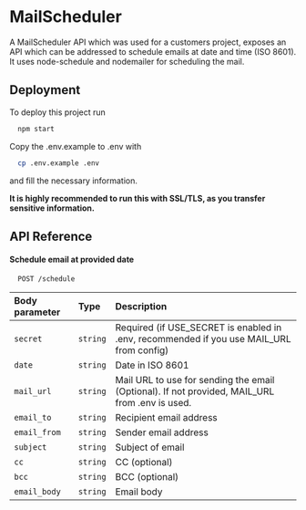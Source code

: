 # MailScheduler

A MailScheduler API which was used for a customers project, exposes an API which can be addressed to schedule emails at date and time (ISO 8601).
It uses node-schedule and nodemailer for scheduling the mail.

## Deployment

To deploy this project run

```bash
  npm start
```

Copy the .env.example to .env with

```bash
  cp .env.example .env
```

and fill the necessary information.

**It is highly recommended to run this with SSL/TLS, as you transfer sensitive information.**

## API Reference

#### Schedule email at provided date

```http
  POST /schedule
```


| Body parameter | Type     | Description                                                                                    |
|:---------------| :------- |:-----------------------------------------------------------------------------------------------|
| `secret`       | `string` | Required (if USE_SECRET is enabled in .env, recommended if you use MAIL_URL from config)       |
| `date`         | `string` | Date in ISO 8601                                                                               |
| `mail_url`     | `string` | Mail URL to use for sending the email (Optional). If not provided, MAIL_URL from .env is used. |
| `email_to`     | `string` | Recipient email address                                                                        |
| `email_from`   | `string` | Sender email address                                                                           |
| `subject`      | `string` | Subject of email                                                                               |
| `cc`           | `string` | CC (optional)                                                                                  |
| `bcc`          | `string` | BCC (optional)                                                                                 |
| `email_body`   | `string` | Email body                                                                                     |
